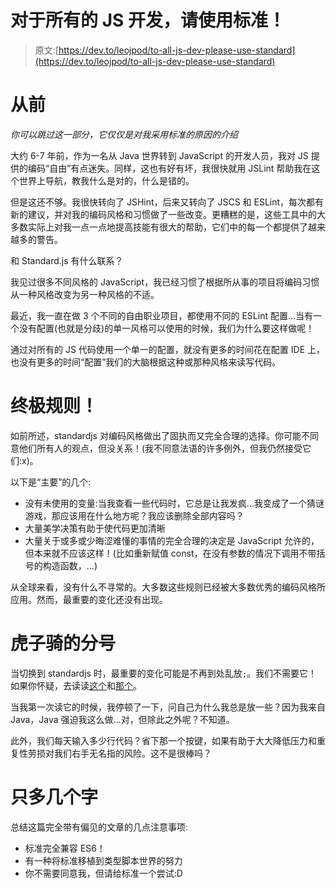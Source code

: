 # 对于所有的 JS 开发，请使用标准！

> 原文:[https://dev.to/leojpod/to-all-js-dev-please-use-standard](https://dev.to/leojpod/to-all-js-dev-please-use-standard)

# 从前

*你可以跳过这一部分，它仅仅是对我采用标准的原因的介绍*

大约 6-7 年前，作为一名从 Java 世界转到 JavaScript 的开发人员，我对 JS 提供的编码“自由”有点迷失。同样，这也有好有坏，我很快就用 JSLint 帮助我在这个世界上导航，教我什么是对的，什么是错的。

但是这还不够。我很快转向了 JSHint，后来又转向了 JSCS 和 ESLint，每次都有新的建议，并对我的编码风格和习惯做了一些改变。更糟糕的是，这些工具中的大多数实际上对我一点一点地提高技能有很大的帮助，它们中的每一个都提供了越来越多的警告。

和 Standard.js 有什么联系？

我见过很多不同风格的 JavaScript，我已经习惯了根据所从事的项目将编码习惯从一种风格改变为另一种风格的不适。

最近，我一直在做 3 个不同的自由职业项目，都使用不同的 ESLint 配置...当有一个没有配置(也就是分歧)的单一风格可以使用的时候，我们为什么要这样做呢！

通过对所有的 JS 代码使用一个单一的配置，就没有更多的时间花在配置 IDE 上，也没有更多的时间“配置”我们的大脑根据这种或那种风格来读写代码。

# 终极规则！

如前所述，standardjs 对编码风格做出了固执而又完全合理的选择。你可能不同意他们所有人的观点，但没关系！(我不同意法语的许多例外，但我仍然接受它们:x)。

以下是“主要”的几个:

*   没有未使用的变量:当我查看一些代码时，它总是让我发疯...我变成了一个猜谜游戏，那应该用在什么地方呢？我应该删除全部内容吗？
*   大量美学决策有助于使代码更加清晰
*   大量关于或多或少晦涩难懂的事情的完全合理的决定是 JavaScript 允许的，但本来就不应该这样！(比如重新赋值 const，在没有参数的情况下调用不带括号的构造函数，...)

从全球来看，没有什么不寻常的。大多数这些规则已经被大多数优秀的编码风格所应用。然而，最重要的变化还没有出现。

# 虎子骑的分号

当切换到 standardjs 时，最重要的变化可能是不再到处乱放`;`。我们不需要它！如果你怀疑，去读读[这个](http://blog.izs.me/post/2353458699/an-open-letter-to-javascript-leaders-regarding)和[那个](http://inimino.org/~inimino/blog/javascript_semicolons)。

当我第一次读它的时候，我停顿了一下，问自己为什么我总是放一些？因为我来自 Java，Java 强迫我这么做...对，但除此之外呢？不知道。

此外，我们每天输入多少行代码？省下那一个按键，如果有助于大大降低压力和重复性劳损对我们右手无名指的风险。这不是很棒吗？

# 只多几个字

总结这篇完全带有偏见的文章的几点注意事项:

*   标准完全兼容 ES6！
*   有一种将标准移植到类型脚本世界的努力
*   你不需要同意我，但请给标准一个尝试:D